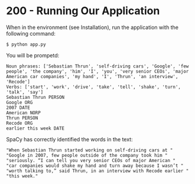 # 200 - Running Our Application

When in the environment (see Installation), run the application with the following command:

```
$ python app.py
```

You will be prompetd:

```
Noun phrases: ['Sebastian Thrun', 'self-driving cars', 'Google', 'few people', 'the company', 'him', 'I', 'you', 'very senior CEOs', 'major American car companies', 'my hand', 'I', 'Thrun', 'an interview', 'Recode']
Verbs: ['start', 'work', 'drive', 'take', 'tell', 'shake', 'turn', 'talk', 'say']
Sebastian Thrun PERSON
Google ORG
2007 DATE
American NORP
Thrun PERSON
Recode ORG
earlier this week DATE
```

SpaCy has correctly identified the words in the text:

```
"When Sebastian Thrun started working on self-driving cars at "
"Google in 2007, few people outside of the company took him "
"seriously. “I can tell you very senior CEOs of major American "
"car companies would shake my hand and turn away because I wasn’t "
"worth talking to,” said Thrun, in an interview with Recode earlier "
"this week."
```